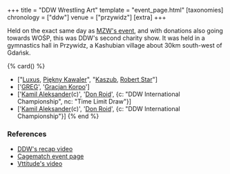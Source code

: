 +++
title = "DDW Wrestling Art"
template = "event_page.html"
[taxonomies]
chronology = ["ddw"]
venue = ["przywidz"]
[extra]
+++

Held on the exact same day as [MZW's event](@/e/mzw/2015-01-11-mzw-charity-show-2015.md), and with donations also going towards WOŚP, this was DDW's second charity show.
It was held in a gymnastics hall in Przywidz, a Kashubian village about 30km south-west of Gdańsk.

{% card() %}
- ["[Luxus](@/w/luxus.md), [Piękny Kawaler](@/w/piekny-kawaler.md)", "[Kaszub](@/w/kaszub.md),
    [Robert Star](@/w/robert-star.md)"]
- ['[GREG](@/w/greg.md)', '[Gracjan Korpo](@/w/gracjan-korpo.md)']
- ['[Kamil Aleksander](@/w/kamil-aleksander.md)(c)', '[Don Roid](@/w/don-roid.md)',
  {c: "DDW International Championship", nc: "Time Limit Draw"}]
- ['[Kamil Aleksander](@/w/kamil-aleksander.md)(c)', '[Don Roid](@/w/don-roid.md)',
  {c: "DDW International Championship"}]
{% end %}

### References

* [DDW's recap video](https://www.youtube.com/watch?v=MXT32x52Wdw)
* [Cagematch event page](https://www.cagematch.net/?id=1&nr=123193)
* [Vttitude's video](https://www.youtube.com/watch?v=SHVqgJsIROk)
